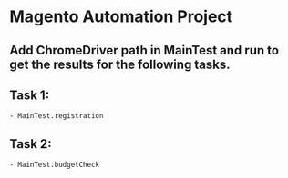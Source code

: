 # Magento Automation Project

## Add ChromeDriver path in MainTest and run to get the results for the following tasks.

## Task 1:
    - MainTest.registration
## Task 2: 
    - MainTest.budgetCheck